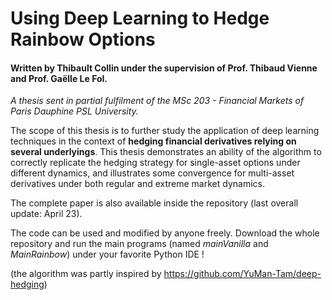 # Using Deep Learning to Hedge Rainbow Options

#### Written by Thibault Collin under the supervision of Prof. Thibaud Vienne and Prof. Gaëlle Le Fol.

*A thesis sent in partial fulfilment of the MSc 203 - Financial Markets of Paris Dauphine PSL University.*

The scope of this thesis is to further study the application of deep learning techniques in the context of **hedging financial derivatives relying on several underlyings**. This thesis demonstrates an ability of the algorithm to correctly replicate the hedging strategy for single-asset options under different dynamics, and illustrates some convergence for multi-asset derivatives under both regular and extreme market dynamics.

The complete paper is also available inside the repository (last overall update: April 23).

The code can be used and modified by anyone freely. Download the whole repository and run the main programs (named *mainVanilla* and *MainRainbow*) under your favorite Python IDE !

(the algorithm was partly inspired by https://github.com/YuMan-Tam/deep-hedging)
